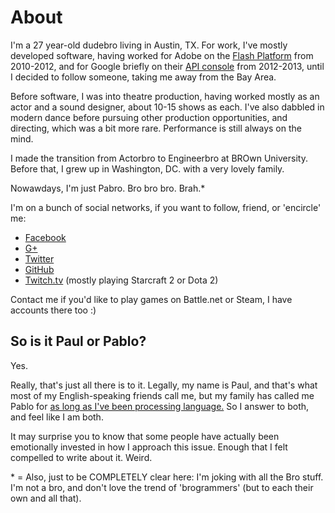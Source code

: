 # About

I'm a 27 year-old dudebro living in Austin, TX. For work, I've mostly developed
software, having worked for Adobe on the [Flash Platform][2] from 2010-2012, and
for Google briefly on their [API console][3] from 2012-2013, until I decided to
follow someone, taking me away from the Bay Area.

Before software, I was into theatre production, having worked mostly as an actor
and a sound designer, about 10-15 shows as each. I've also dabbled in modern
dance before pursuing other production opportunities, and directing, which was
a bit more rare. Performance is still always on the mind.

I made the transition from Actorbro to Engineerbro at BROwn University. Before
that, I grew up in Washington, DC. with a very lovely family.

Nowawdays, I'm just Pabro. Bro bro bro. Brah.\*

I'm on a bunch of social networks, if you want to follow, friend, or 'encircle'
me:

* [Facebook](https://www.facebook.com)
* [G+](https://plus.google.com/105384565409386633298)
* [Twitter](https://www.twitter.com/SrPablo)
* [GitHub](https://www.github.com/paul-meier)
* [Twitch.tv](https://www.twitch.tv/sicp) (mostly playing Starcraft 2 or Dota 2)

Contact me if you'd like to play games on Battle.net or Steam, I have accounts
there too :)

## So is it Paul or Pablo?

Yes.

Really, that's just all there is to it. Legally, my name is Paul, and that's
what most of my English-speaking friends call me, but my family has called
me Pablo for [as long as I've been processing language.][1] So I answer to
both, and feel like I am both.

It may surprise you to know that some people have actually been emotionally
invested in how I approach this issue. Enough that I felt compelled to write
about it. Weird.

\* = Also, just to be COMPLETELY clear here: I'm joking with all the Bro stuff.
I'm not a bro, and don't love the trend of 'brogrammers' (but to each their own
and all that).



   [1]: http://www.qwantz.com/index.php?comic=2479
   [2]: http://www.adobe.com/flash
   [3]: http://code.google.com/apis/console
